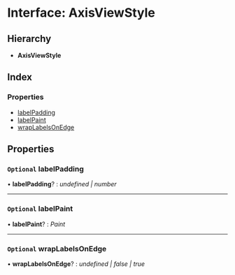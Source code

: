 # Interface: AxisViewStyle

## Hierarchy

* **AxisViewStyle**

## Index

### Properties

* [labelPadding](axisviewstyle.md#optional-labelpadding)
* [labelPaint](axisviewstyle.md#optional-labelpaint)
* [wrapLabelsOnEdge](axisviewstyle.md#optional-wraplabelsonedge)

## Properties

### `Optional` labelPadding

• **labelPadding**? : *undefined | number*

___

### `Optional` labelPaint

• **labelPaint**? : *Paint*

___

### `Optional` wrapLabelsOnEdge

• **wrapLabelsOnEdge**? : *undefined | false | true*
